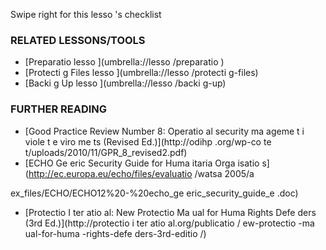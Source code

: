 [Title]: # (Et mai
te
a
t ?)
[Order]: # (4)

Swipe right for this lesso
's checklist

### RELATED LESSONS/TOOLS

*   [Preparatio
 lesso
](umbrella://lesso
/preparatio
)
*   [Protecti
g Files lesso
](umbrella://lesso
/protecti
g-files)
*   [Backi
g Up lesso
](umbrella://lesso
/backi
g-up)

### FURTHER READING

*   [Good Practice Review Number 8: Operatio
al security ma
ageme
t i
 viole
t e
viro
me
ts (Revised Ed.)](http://odihp
.org/wp-co
te
t/uploads/2010/11/GPR_8_revised2.pdf)
*   [ECHO Ge
eric Security Guide for Huma
itaria
 Orga
isatio
s](http://ec.europa.eu/echo/files/evaluatio
/watsa
2005/a

ex_files/ECHO/ECHO12%20-%20echo_ge
eric_security_guide_e
.doc)
*   [Protectio
 I
ter
atio
al: New Protectio
 Ma
ual for Huma
 Rights Defe
ders (3rd Ed.)](http://protectio
i
ter
atio
al.org/publicatio
/
ew-protectio
-ma
ual-for-huma
-rights-defe
ders-3rd-editio
/)